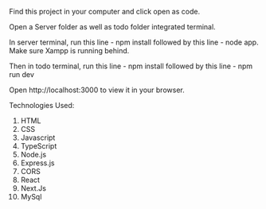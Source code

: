 Find this project in your computer and click open as code.

Open a Server folder as well as todo folder integrated terminal.

In server terminal, run this line - npm install followed by this line - node app. Make sure Xampp is running behind.

Then in todo terminal, run this line - npm install followed by this line - npm run dev

Open http://localhost:3000 to view it in your browser.


Technologies Used:
1. HTML
2. CSS
3. Javascript
4. TypeScript
5. Node.js
6. Express.js
7. CORS
8. React
9. Next.Js
10. MySql